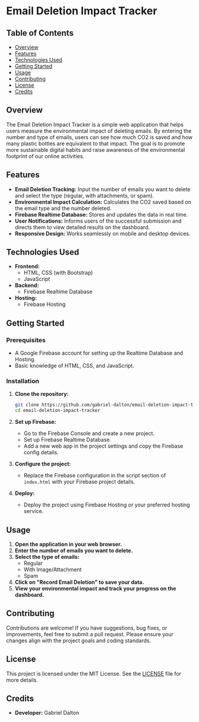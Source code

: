 # Email Deletion Impact Tracker

## Table of Contents

- [Overview](#overview)
- [Features](#features)
- [Technologies Used](#technologies-used)
- [Getting Started](#getting-started)
- [Usage](#usage)
- [Contributing](#contributing)
- [License](#license)
- [Credits](#credits)

## Overview

The Email Deletion Impact Tracker is a simple web application that helps users measure the environmental impact of deleting emails. By entering the number and type of emails, users can see how much CO2 is saved and how many plastic bottles are equivalent to that impact. The goal is to promote more sustainable digital habits and raise awareness of the environmental footprint of our online activities.

## Features

- **Email Deletion Tracking:** Input the number of emails you want to delete and select the type (regular, with attachments, or spam).
- **Environmental Impact Calculation:** Calculates the CO2 saved based on the email type and the number deleted.
- **Firebase Realtime Database:** Stores and updates the data in real time.
- **User Notifications:** Informs users of the successful submission and directs them to view detailed results on the dashboard.
- **Responsive Design:** Works seamlessly on mobile and desktop devices.

## Technologies Used

- **Frontend:**
  - HTML, CSS (with Bootstrap)
  - JavaScript
- **Backend:**
  - Firebase Realtime Database
- **Hosting:**
  - Firebase Hosting

## Getting Started

### Prerequisites

- A Google Firebase account for setting up the Realtime Database and Hosting.
- Basic knowledge of HTML, CSS, and JavaScript.

### Installation

1. **Clone the repository:**

    ```bash
    git clone https://github.com/gabriel-dalton/email-deletion-impact-tracker.git
    cd email-deletion-impact-tracker
    ```

2. **Set up Firebase:**

    - Go to the Firebase Console and create a new project.
    - Set up Firebase Realtime Database.
    - Add a new web app in the project settings and copy the Firebase config details.

3. **Configure the project:**

    - Replace the Firebase configuration in the script section of `index.html` with your Firebase project details.

4. **Deploy:**

    - Deploy the project using Firebase Hosting or your preferred hosting service.

## Usage

1. **Open the application in your web browser.**
2. **Enter the number of emails you want to delete.**
3. **Select the type of emails:**
   - Regular
   - With Image/Attachment
   - Spam
4. **Click on "Record Email Deletion" to save your data.**
5. **View your environmental impact and track your progress on the dashboard.**

## Contributing

Contributions are welcome! If you have suggestions, bug fixes, or improvements, feel free to submit a pull request. Please ensure your changes align with the project goals and coding standards.

## License

This project is licensed under the MIT License. See the [LICENSE](LICENSE) file for more details.

## Credits

- **Developer:** Gabriel Dalton

